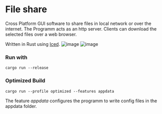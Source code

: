 # File share
Cross Platform GUI software to share files in local network or over the internet. 
The Programm acts as an http server. Clients can download the selected files over a web browser.

Written in Rust using [Iced](https://github.com/iced-rs/iced). 
![image](https://github.com/user-attachments/assets/5de6d0a3-a54a-46b0-9a31-e9095109c7bf)
![image](https://github.com/user-attachments/assets/42817b68-60be-458d-8691-0338bbacb6e6)


### Run with
```
cargo run --release
```

### Optimized Build
```
cargo run --profile optimized --features appdata
```
The feature *appdata* configures the programm to write config files in the appdata folder. 
